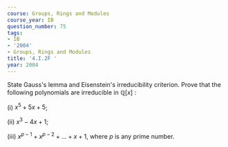 ```yaml
---
course: Groups, Rings and Modules
course_year: IB
question_number: 75
tags:
- IB
- '2004'
- Groups, Rings and Modules
title: '4.I.2F '
year: 2004
---
```



State Gauss's lemma and Eisenstein's irreducibility criterion. Prove that the following polynomials are irreducible in $\mathbb{Q}[x]$ :

(i) $x^{5}+5 x+5$;

(ii) $x^{3}-4 x+1$;

(iii) $x^{p-1}+x^{p-2}+\ldots+x+1$, where $p$ is any prime number.